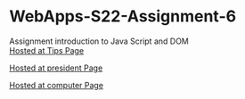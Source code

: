 # WebApps-S22-Assignment-6
Assignment introduction to Java Script and DOM <br>
[Hosted at Tips Page](https://44-563-web-apps-s22.github.io/webapps-s22-assignment-6-bindisanjay/tips.html) <br>

[Hosted at president Page](https://44-563-web-apps-s22.github.io/webapps-s22-assignment-6-bindisanjay/president.html) <br>

[Hosted at computer Page](https://44-563-web-apps-s22.github.io/webapps-s22-assignment-6-bindisanjay/computer.html) <br>
